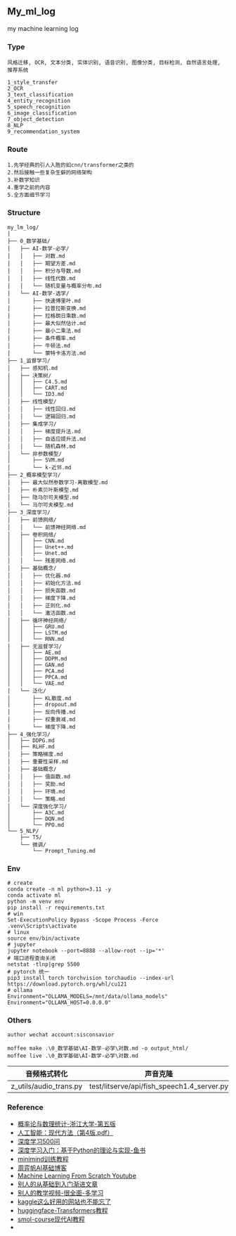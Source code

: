 ## My_ml_log

my machine learning log

### Type

```
风格迁移, OCR, 文本分类, 实体识别, 语音识别, 图像分类, 目标检测, 自然语言处理, 推荐系统

1_style_transfer
2_OCR
3_text_classification
4_entity_recognition
5_speech_recognition
6_image_classification
7_object_detection
8_NLP
9_recommendation_system
```

### Route

```text
1.先学经典的引人入胜的如cnn/transformer之类的
2.然后接触一些复杂生僻的网络架构
3.补数学知识
4.重学之前的内容
5.全方面细节学习
```

### Structure
```
my_lm_log/
|
├── 0_数学基础/
│   ├── AI-数学-必学/
│   │   ├── 对数.md
│   │   ├── 期望方差.md
│   │   ├── 积分与导数.md
│   │   ├── 线性代数.md
│   │   └── 随机变量与概率分布.md
│   └── AI-数学-选学/
│       ├── 快速傅里叶.md
│       ├── 拉普拉斯变换.md
│       ├── 拉格朗日乘数.md
│       ├── 最大似然估计.md
│       ├── 最小二乘法.md
│       ├── 条件概率.md
│       ├── 牛顿法.md
│       └── 蒙特卡洛方法.md
├── 1_监督学习/
│   ├── 感知机.md
│   ├── 决策树/
│   │   ├── C4.5.md
│   │   ├── CART.md
│   │   └── ID3.md
│   ├── 线性模型/
│   │   ├── 线性回归.md
│   │   └── 逻辑回归.md
│   ├── 集成学习/
│   │   ├── 梯度提升法.md
│   │   ├── 自适应提升法.md
│   │   └── 随机森林.md
│   └── 非参数模型/
│       ├── SVM.md
│       └── k-近邻.md
├── 2_概率模型学习/
│   ├── 最大似然参数学习-离散模型.md
│   ├── 朴素贝叶斯模型.md
│   ├── 隐马尔可夫模型.md
│   └── 马尔可夫模型.md
├── 3_深度学习/
│   ├── 前馈网络/
│   │   └── 前馈神经网络.md
│   ├── 卷积网络/
│   │   ├── CNN.md
│   │   ├── Unet++.md
│   │   ├── Unet.md
│   │   └── 残差网络.md
│   ├── 基础概念/
│   │   ├── 优化器.md
│   │   ├── 初始化方法.md
│   │   ├── 损失函数.md
│   │   ├── 梯度下降.md
│   │   ├── 正则化.md
│   │   └── 激活函数.md
│   ├── 循环神经网络/
│   │   ├── GRU.md
│   │   ├── LSTM.md
│   │   └── RNN.md
│   ├── 无监督学习/
│   │   ├── AE.md
│   │   ├── DDPM.md
│   │   ├── GAN.md
│   │   ├── PCA.md
│   │   ├── PPCA.md
│   │   └── VAE.md
│   └── 泛化/
│       ├── KL散度.md
│       ├── dropout.md
│       ├── 反向传播.md
│       ├── 权重衰减.md
│       └── 梯度下降.md
├── 4_强化学习/
│   ├── DDPG.md
│   ├── RLHF.md
│   ├── 策略梯度.md
│   ├── 重要性采样.md
│   ├── 基础概念/
│   │   ├── 值函数.md
│   │   ├── 奖励.md
│   │   ├── 环境.md
│   │   └── 策略.md
│   └── 深度强化学习/
│       ├── A3C.md
│       ├── DQN.md
│       └── PPO.md
└── 5_NLP/
    ├── T5/
    └── 微调/
        └── Prompt_Tuning.md
```

### Env

```shell
# create
conda create -n ml python=3.11 -y
conda activate ml
python -m venv env
pip install -r requirements.txt
# win
Set-ExecutionPolicy Bypass -Scope Process -Force
.venv\Scripts\activate
# linux
source env/bin/activate
# jupyter
jupyter notebook --port=8888 --allow-root --ip='*'
# 端口进程查询关闭
netstat -tlnp|grep 5500
# pytorch 统一
pip3 install torch torchvision torchaudio --index-url https://download.pytorch.org/whl/cu121
# ollama
Environment="OLLAMA_MODELS=/mnt/data/ollama_models"
Environment="OLLAMA_HOST=0.0.0.0"
```

### Others

```text
author wechat account:sisconsavior

moffee make .\0_数学基础\AI-数学-必学\对数.md -o output_html/
moffee live .\0_数学基础\AI-数学-必学\对数.md
```

| 音频格式转化             | 声音克隆                    | 声音转录文本                       |
|----------------------|-----------------------------|--------------------------------|
| z_utils/audio_trans.py | test/litserve/api/fish_speech1.4_server.py | test/litserve/api/whisper_large_v3_turbo_server.py |

### Reference

- [概率论与数理统计-浙江大学-第五版](buy-book-oneself)
- [人工智能：现代方法（第4版.pdf）](pdf-no-links)
- [深度学习500问](https://github.com/aceliuchanghong/DeepLearning-500-questions)
- [深度学习入门：基于Python的理论与实现-鱼书](z_using_files/paper/《深度学习入门：基于Python的理论与实现》高清中文版-鱼书.pdf)
- [minimind训练教程](https://github.com/aceliuchanghong/minimind/)
- [周弈帆AI基础博客](https://zhouyifan.net/archives/)
- [Machine Learning From Scratch Youtube](https://www.youtube.com/watch?v=p1hGz0w_OCo&list=PLFJCJMjAqfRLtPS5TOdrr8c3Gv6M1djmi)
- [别人的从基础到入门渐进文章](https://github.com/aceliuchanghong/others-AI-Articles)
- [别人的教学视频-很全面-多学习](https://www.youtube.com/watch?v=2dH_qjc9mFg&list=PLKnIA16_RmvYuZauWaPlRTC54KxSNLtNn)
- [kaggle这么好用的网站也不能忘了](https://www.kaggle.com/datasets/salader/dogs-vs-cats)
- [huggingface-Transformers教程](https://huggingface.co/docs/transformers/index)
- [smol-course现代AI教程](https://github.com/aceliuchanghong/smol-course)
- 